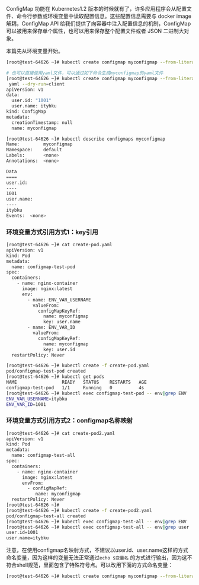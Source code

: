  ConfigMap 功能在 Kubernetes1.2 版本的时候就有了，许多应用程序会从配置文件、命令行参数或环境变量中读取配置信息。这些配置信息需要与 docker image 解耦，ConfigMap API 给我们提供了向容器中注入配置信息的机制，ConfigMap 可以被用来保存单个属性，也可以用来保存整个配置文件或者 JSON 二进制大对象。

本篇先从环境变量开始。

```bash
[root@test-64626 ~]# kubectl create configmap myconfigmap --from-literal=user.name=itybku --from-literal=user.id=1001 

# 也可以直接使用yaml文件，可以通过如下命令生成myconfigmap的yaml文件
[root@test-64626 ~]# kubectl create configmap myconfigmap --from-literal=user.name=itybku --from-literal=user.id=1001 -o
 yaml --dry-run=client
apiVersion: v1
data:
  user.id: "1001"
  user.name: itybku
kind: ConfigMap
metadata:
  creationTimestamp: null
  name: myconfigmap

[root@test-64626 ~]# kubectl describe configmaps myconfigmap
Name:         myconfigmap
Namespace:    default
Labels:       <none>
Annotations:  <none>

Data
====
user.id:
----
1001
user.name:
----
itybku
Events:  <none>
```


### 环境变量方式引用方式1：key引用

```bash
[root@test-64626 ~]# cat create-pod.yaml
apiVersion: v1
kind: Pod
metadata:
  name: configmap-test-pod
spec:
  containers:
    - name: nginx-container
      image: nginx:latest
      env:
        - name: ENV_VAR_USERNAME
          valueFrom:
            configMapKeyRef:
              name: myconfigmap
              key: user.name
        - name: ENV_VAR_ID
          valueFrom:
            configMapKeyRef:
              name: myconfigmap
              key: user.id
  restartPolicy: Never

[root@test-64626 ~]# kubectl create -f create-pod.yaml
pod/configmap-test-pod created
[root@test-64626 ~]# kubectl get pods
NAME                 READY   STATUS    RESTARTS   AGE
configmap-test-pod   1/1     Running   0          4s
[root@test-64626 ~]# kubectl exec configmap-test-pod -- env|grep ENV
ENV_VAR_USERNAME=itybku
ENV_VAR_ID=1001
```


### 环境变量方式引用方式2：configmap名称映射

```bash
[root@test-64626 ~]# cat create-pod2.yaml
apiVersion: v1
kind: Pod
metadata:
  name: configmap-test-all
spec:
  containers:
    - name: nginx-container
      image: nginx:latest
      envFrom:
        - configMapRef:
           name: myconfigmap
  restartPolicy: Never
[root@test-64626 ~]#
[root@test-64626 ~]# kubectl create -f create-pod2.yaml
pod/configmap-test-all created
[root@test-64626 ~]# kubectl exec configmap-test-all -- env|grep ENV
[root@test-64626 ~]# kubectl exec configmap-test-all -- env|grep user
user.id=1001
user.name=itybku
```

注意，在使用configmap名映射方式，不建议以user.id、user.name这样的方式命名变量，因为这样的变量无法正常通过`echo $变量名` 的方式进行输出，因为这不符合shell规范，里面包含了特殊符号点。可以改用下面的方式命名变量：

```bash
[root@test-64626 ~]# kubectl create configmap myconfigmap --from-literal=Name=itybku --from-literal=Id=1001 
```
